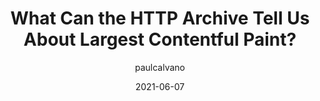 ---
layout: post.njk
title: What Can the HTTP Archive Tell Us About Largest Contentful Paint?
author: paulcalvano
date: 2021-06-07
tags:
  - article
  - performance
target_url: https://paulcalvano.com/2021-06-07-lcp-httparchive/
# eleventyExcludeFromCollections: true
---